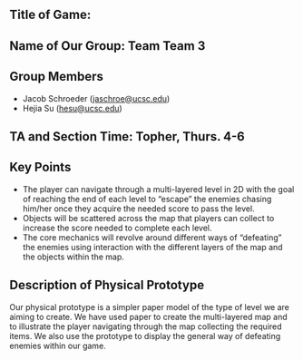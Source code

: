 ## Title of Game: 

## Name of Our Group: Team Team 3

## Group Members

* Jacob Schroeder (jaschroe@ucsc.edu)
* Hejia Su (hesu@ucsc.edu)
## TA and Section Time: Topher, Thurs. 4-6## Key Points
*	The player can navigate through a multi-layered level in 2D with the goal of reaching the end of each level to “escape” the enemies chasing him/her once they acquire the needed score to pass the level.*	Objects will be scattered across the map that players can collect to increase the score needed to complete each level.*	The core mechanics will revolve around different ways of “defeating” the enemies using interaction with the different layers of the map and the objects within the map.## Description of Physical Prototype

Our physical prototype is a simpler paper model of the type of level we are aiming to create. We have used paper to create the multi-layered map and to illustrate the player navigating through the map collecting the required items. We also use the prototype to display the general way of defeating enemies within our game.